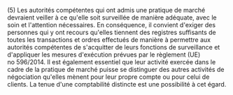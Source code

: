 (5) Les autorités compétentes qui ont admis une pratique de marché devraient veiller à ce qu'elle soit surveillée de manière adéquate, avec le soin et l'attention nécessaires. En conséquence, il convient d'exiger des personnes qui y ont recours qu'elles tiennent des registres suffisants de toutes les transactions et ordres effectués de manière à permettre aux autorités compétentes de s'acquitter de leurs fonctions de surveillance et d'appliquer les mesures d'exécution prévues par le règlement (UE) no 596/2014. Il est également essentiel que leur activité exercée dans le cadre de la pratique de marché puisse se distinguer des autres activités de négociation qu'elles mènent pour leur propre compte ou pour celui de clients. La tenue d'une comptabilité distincte est une possibilité à cet égard.